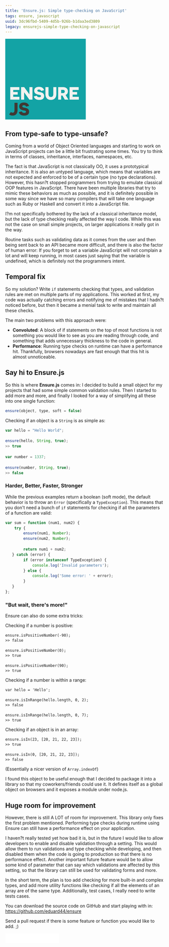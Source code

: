 ```yaml
---
title: 'Ensure.js: Simple type-checking on JavaScript'
tags: ensure, javascript
uuid: 3dc96fbd-5409-4d5b-926b-b1daa3ed3809
legacy: ensurejs-simple-type-checking-on-javascript
---
```


![Logo](/images/posts/ensure-logo.png)

## From type-safe to type-unsafe?
Coming from a world of Object Oriented languages and starting to work on JavaScript projects can be a little bit frustrating some times. You try to think in terms of classes, inheritance, interfaces, namespaces, etc.

The fact is that JavaScript is not classically OO, it uses a prototypical inheritance. It is also an untyped language, which means that variables are not expected and enforced to be of a certain type (no type declarations). However, this hasn?t stopped programmers from trying to emulate classical OOP features in JavaScript. There have been multiple libraries that try to mimic these behaviors as much as possible, and it is definitely possible in some way since we have so many compilers that will take one language such as Ruby or Haskell and convert it into a JavaScript file.

I?m not specifically bothered by the lack of a classical inheritance model, but the lack of type checking really affected the way I code. While this was not the case on small simple projects, on larger applications it really got in the way.

Routine tasks such as validating data as it comes from the user and then being sent back to an API became more difficult, and there is also the factor of human error: If you forget to set a variable JavaScript will not complain a lot and will keep running, in most cases just saying that the variable is undefined, which is definitely not the programmers intent.

## Temporal fix

So my solution? Write `if` statements checking that types, and validation rules are met on multiple parts of my applications. This worked at first, my code was actually catching errors and notifying me of mistakes that I hadn?t noticed before, but then it became a menial task to write and maintain all these checks.

The main two problems with this approach were:
- __Convoluted__: A block of if statements on the top of most functions is not something you would like to see as you are reading through code, and something that adds unnecessary thickness to the code in general.
- __Performance__: Running type checks on runtime can have a performance hit. Thankfully, browsers nowadays are fast enough that this hit is almost unnoticeable.

## Say hi to Ensure.js

So this is where __Ensure.js__ comes in: I decided to build a small object for my projects that had some simple common validation rules. Then I started to add more and more, and finally I looked for a way of simplifying all these into one single function:

```js
ensure(object, type, soft = false)
```

Checking if an object is a `String` is as simple as:

```js
var hello = "Hello World";

ensure(hello, String, true);
>> true

var number = 1337;

ensure(number, String, true);
>> false
```

### Harder, Better, Faster, Stronger

While the previous examples return a boolean (soft mode), the default behavior is to throw an `Error` (specifically a `TypeException`). This means that you don't need a bunch of `if` statements for checking if all the parameters of a function are valid:

```js
var sum = function (num1, num2) {
    try {
        ensure(num1, Number);
        ensure(num2, Number);

        return num1 + num2;
   } catch (error) {
        if (error instanceof TypeException) {
            console.log('Invalid parameters');
        } else {
            console.log('Some error: ' + error);
        }
   }
};
```

### "But wait, there's more!"

Ensure can also do some extra tricks:

Checking if a number is positive:

```
ensure.isPositiveNumber(-90);
>> false

ensure.isPositiveNumber(0);
>> true

ensure.isPositiveNumber(90);
>> true
```

Checking if a number is within a range:

```
var hello = 'Hello';

ensure.isInRange(hello.length, 0, 2);
>> false

ensure.isInRange(hello.length, 0, 7);
>> true
```

Checking if an object is in an array:

```
ensure.isIn(23, [20, 21, 22, 23]);
>> true

ensure.isIn(0, [20, 21, 22, 23]);
>> false
```

(Essentially a nicer version of `Array.indexOf`)

I found this object to be useful enough that I decided to package it into a library so that my coworkers/friends could use it. It defines itself as a global object on browsers and it exposes a module under node.js.

## Huge room for improvement

However, there is still A LOT of room for improvement. This library only fixes the first problem mentioned. Performing type checks during runtime using Ensure can still have a performance effect on your application.

I haven?t really tested yet how bad it is, but in the future I would like to allow developers to enable and disable validation through a setting. This would allow them to run validations and type checking while developing, and then disabled them when the code is going to production so that there is no performance effect. Another important future feature would be to allow some kind of parameter that can say which validations are affected by this setting, so that the library can still be used for validating forms and more.

In the short term, the plan is too add checking for more built-in and complex types, and add more utility functions like checking if all the elements of an array are of the same type. Additionally, test cases, I really need to write tests cases.

You can download the source code on GitHub and start playing with in: https://github.com/eduard44/ensure

Send a pull request if there is some feature or function you would like to add. ;)

<iframe src="/ghbutton.html?user=eduard44&repo=ensure&type=watch&count=true&size=large" height="30" width="170" frameborder="0" scrolling="0" style="width:170px; height: 30px;" allowTransparency="true"></iframe>
